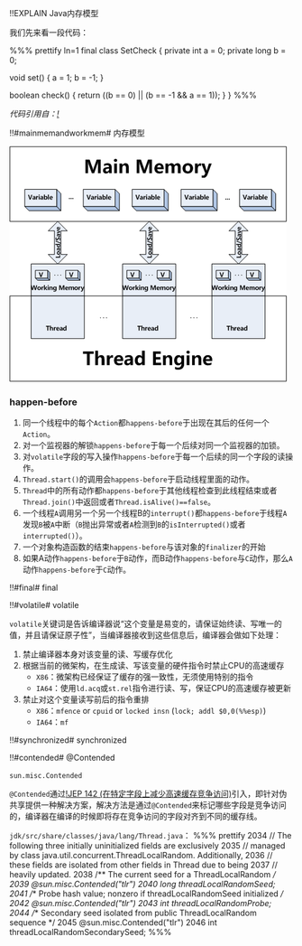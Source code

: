 !!EXPLAIN
Java内存模型

我们先来看一段代码：

%%% prettify ln=1
final class SetCheck {
  private int  a = 0;
  private long b = 0;

  void set() {
    a =  1;
    b = -1;
  }

  boolean check() {
    return ((b ==  0) ||
            (b == -1 && a == 1)); 
  }
}
%%%

_代码引用自：[!](http://gee.cs.oswego.edu/dl/cpj/jmm.html)_


!!#mainmemandworkmem# 内存模型

<img src="jmm.png"/>

### happen-before

1. 同一个线程中的每个`Action`都`happens-before`于出现在其后的任何一个`Action`。
1. 对一个监视器的解锁`happens-before`于每一个后续对同一个监视器的加锁。
1. 对`volatile`字段的写入操作`happens-before`于每一个后续的同一个字段的读操作。
1. `Thread.start()`的调用会`happens-before`于启动线程里面的动作。
1. `Thread`中的所有动作都`happens-before`于其他线程检查到此线程结束或者`Thread.join()`中返回或者`Thread.isAlive()==false`。
1. 一个线程`A`调用另一个另一个线程B的`interrupt()`都`happens-before`于线程`A`发现`B`被`A`中断（`B`抛出异常或者`A`检测到`B`的`isInterrupted()`或者`interrupted()`）。
1. 一个对象构造函数的结束`happens-before`与该对象的`finalizer`的开始
1. 如果A动作`happens-before`于`B`动作，而B动作`happens-before`与`C`动作，那么`A`动作`happens-before`于`C`动作。

!!#final# final


!!#volatile# volatile

`volatile`关键词是告诉编译器说“这个变量是易变的，请保证始终读、写唯一的值，并且请保证原子性”，当编译器接收到这些信息后，编译器会做如下处理：

1. 禁止编译器本身对该变量的读、写缓存优化
1. 根据当前的微架构，在生成读、写该变量的硬件指令时禁止CPU的高速缓存
    * `X86`：微架构已经保证了缓存的强一致性，无须使用特别的指令
    * `IA64`：使用`ld.acq`或`st.rel`指令进行读、写，保证CPU的高速缓存被更新
1. 禁止对这个变量读写前后的指令重排
    * `X86`：`mfence` or `cpuid` or `locked insn` (`lock; addl $0,0(%%esp)`)
    * `IA64`：`mf`

!!#synchronized# synchronized


!!#contended# @Contended

<span class="glyphicon glyphicon-thumbs-down" style="color:red;"></span> `sun.misc.Contended`

`@Contended`通过[!JEP 142 (在特定字段上减少高速缓存竞争访问)](http://openjdk.java.net/jeps/142)引入，即针对伪共享提供一种解决方案，解决方法是通过`@Contended`来标记哪些字段是竞争访问的，编译器在编译的时候即将存在竞争访问的字段对齐到不同的缓存线。

`jdk/src/share/classes/java/lang/Thread.java`：
%%% prettify
2034     // The following three initially uninitialized fields are exclusively
2035     // managed by class java.util.concurrent.ThreadLocalRandom. Additionally,
2036     // these fields are isolated from other fields in Thread due to being
2037     // heavily updated.
2038     /** The current seed for a ThreadLocalRandom */
2039     @sun.misc.Contended("tlr")
2040     long threadLocalRandomSeed;
2041     /** Probe hash value; nonzero if threadLocalRandomSeed initialized */
2042     @sun.misc.Contended("tlr")
2043     int threadLocalRandomProbe;
2044     /** Secondary seed isolated from public ThreadLocalRandom sequence */
2045     @sun.misc.Contended("tlr")
2046     int threadLocalRandomSecondarySeed;
%%%




